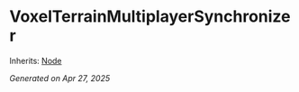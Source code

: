 # VoxelTerrainMultiplayerSynchronizer

Inherits: [Node](https://docs.godotengine.org/en/stable/classes/class_node.html)

_Generated on Apr 27, 2025_
